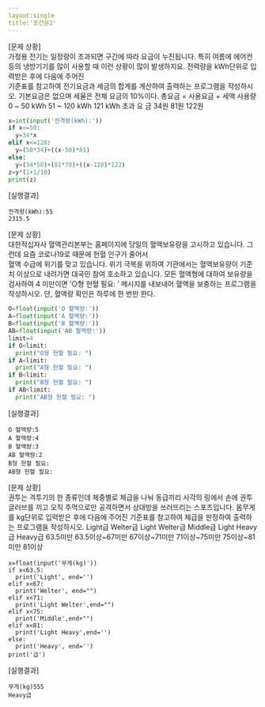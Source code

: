 ```yaml
---
layout:single
title:'조건문2'
---
```


[문제 상황]        
 가정용 전기는 일정량이 초과되면 구간에 따라 요금이 누진됩니다. 특히 여름에 에어컨 등의 냉방기기를 많이 사용할 때 이런 상황이 많이 발생하지요. 전력량을 kWh단위로 입력받은 후에 다음에 주어진  
기준표를 참고하여 전기요금과 세금의 합계를 계산하여 출력하는 프로그램을 작성하시오. 기본요금은 없으며 세율은 전체 요금의 10%이다. 
 총요금 = 사용요금 + 세액 
사용량 0 ~ 50 kWh 51 ~ 120 kWh 121 kWh 초과 요 금 34원 81원 122원 

~~~python
x=int(input('전격량(kWh):'))
if x<=50:
  y=34*x
elif x<=120:
  y=(50*34)+((x-50)*81)
else:
  y=(34*50)+(81*70)+((x-120)*122)
z=y*(1+1/10)
print(z)
~~~

[실행결과]   
~~~
전격량(kWh):55
2315.5
~~~

[문제 상황]  
 대한적십자사 혈액관리본부는 홈페이지에 당일의 혈액보유량을 고시하고 있습니다. 그런데 요즘 코로나19로 때문에 헌혈 인구가 줄어서  
혈액 수급에 위기를 맞고 있습니다. 위기 극복을 위하여 기관에서는 혈액보유량이 기준치 이상으로 내려가면 대국민 참여 호소하고 있습니다. 모든 혈액형에 대하여 보유량을 검사하여 4 미만이면 ‘○형 헌혈 필요: ’ 메시지를 내보내어 혈액을 보충하는 프로그램을 작성하시오. 단, 혈액량 확인은 하루에 한 번만 한다. 

~~~python
O=float(input('O 혈액량:'))
A=float(input('A 혈액량:'))
B=float(input('B 혈액량:'))
AB=float(input('AB 혈액량:'))
limit=4
if O<limit:
  print("O형 헌혈 필요: ")
if A<limit:
  print("A형 헌혈 필요: ")
if B<limit:
  print("B형 헌혈 필요: ")
if AB<limit:
  print("AB형 헌혈 필요: ")
~~~
[실행결과]   
~~~
O 혈액량:5
A 혈액량:4
B 혈액량:3
AB 혈액량:2
B형 헌혈 필요: 
AB형 헌혈 필요: 
~~~

[문제 상황]     
 권투는 격투기의 한 종류인데 체중별로 체급을 나눠 동급끼리 사각의 링에서 손에 권투글러브를 끼고 오직 주먹으로만 공격하면서 상대방을 쓰러뜨리는 스포츠입니다. 
 몸무게를 kg단위로 입력받은 후에 다음에 주어진 기준표를 참고하여 체급을 판정하여 출력하는 프로그램을 작성하시오. 
Light급 Welter급 Light Welter급 Middle급 Light Heavy급 Heavy급 63.5미만 63.5이상~67미만 67이상~71미만 71이상~75미만 75이상~81미만 81이상 

~~~
x=float(input('무게(kg)'))
if x<63.5:
  print('Light', end='')
elif x<67:
  print('Welter', end="")
elif x<71:
  print('Light Welter',end="")
elif x<75:
  print('Middle',end+"")
elif x<81:
  print('Light Heavy',end='')
else:
  print('Heavy', end='')
print('급')
~~~

[실행결과]   
~~~
무게(kg)555
Heavy급
~~~
